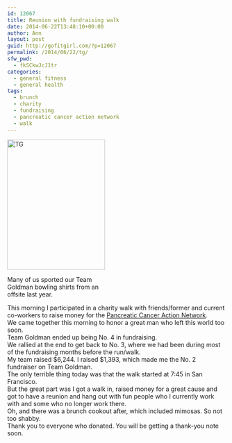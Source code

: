 ```yaml
---
id: 12067
title: Reunion with fundraising walk
date: 2014-06-22T13:48:10+00:00
author: Ann
layout: post
guid: http://gofitgirl.com/?p=12067
permalink: /2014/06/22/tg/
sfw_pwd:
  - fkSCkwJcJ1tr
categories:
  - general fitness
  - general health
tags:
  - brunch
  - charity
  - fundraising
  - pancreatic cancer action network
  - walk
---
```

<div id="attachment_12068" style="width: 235px" class="wp-caption alignleft">
  <a href="http://gofitgirl.com/2014/06/tg/photo-192/" rel="attachment wp-att-12068"><img class="size-medium wp-image-12068" src="http://gofitgirl.com/wp-content/uploads/2014/06/photo-192-225x300.jpg" alt="TG" width="225" height="300" /></a>
  
  <p class="wp-caption-text">
    Many of us sported our Team Goldman bowling shirts from an offsite last year.
  </p>
</div>

  
This morning I participated in a charity walk with friends/former and current co-workers to raise money for the [Pancreatic Cancer Action Network](http://purplestride.kintera.org/faf/home/default.asp?ievent=1089448&lis=1&kntae1089448=E68B18DBB23C4E738AC23FF7AB5F7B18).  
We came together this morning to honor a great man who left this world too soon.  
Team Goldman ended up being No. 4 in fundraising.  
We rallied at the end to get back to No. 3, where we had been during most of the fundraising months before the run/walk.  
My team raised $6,244. I raised $1,393, which made me the No. 2 fundraiser on Team Goldman.  
The only terrible thing today was that the walk started at 7:45 in San Francisco.  
But the great part was I got a walk in, raised money for a great cause and got to have a reunion and hang out with fun people who I currently work with and some who no longer work there.  
Oh, and there was a brunch cookout after, which included mimosas. So not too shabby.  
Thank you to everyone who donated. You will be getting a thank-you note soon.